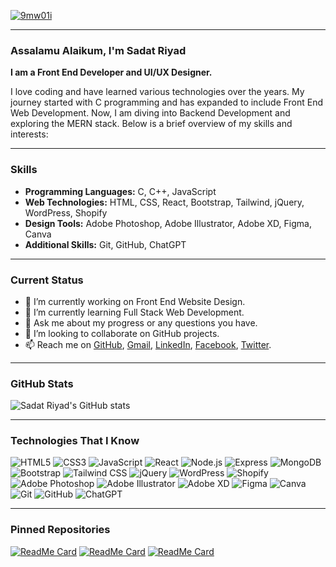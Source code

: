 <a href="https://www.facebook.com/sadatriyad.dev"><img src="https://i.ibb.co/4RmwKQr/9mw01i.jpg" alt="9mw01i" border="0"></a>

---

### Assalamu Alaikum, I'm Sadat Riyad
**I am a Front End Developer and UI/UX Designer.**

I love coding and have learned various technologies over the years. My journey started with C programming and has expanded to include Front End Web Development. Now, I am diving into Backend Development and exploring the MERN stack. Below is a brief overview of my skills and interests:

---

### Skills
- **Programming Languages:** C, C++, JavaScript
- **Web Technologies:** HTML, CSS, React, Bootstrap, Tailwind, jQuery, WordPress, Shopify 
- **Design Tools:** Adobe Photoshop, Adobe Illustrator, Adobe XD, Figma, Canva
- **Additional Skills:** Git, GitHub, ChatGPT

---

### Current Status
- 🔭 I’m currently working on Front End Website Design.
- 🌱 I’m currently learning Full Stack Web Development.
- 💬 Ask me about my progress or any questions you have.
- 💞️ I’m looking to collaborate on GitHub projects.
- 📫 Reach me on [GitHub](https://github.com/SadatRiyad), [Gmail](mailto:sadatriyad.dev@gmail.com), [LinkedIn](https://www.linkedin.com/in/sadatriyad/), [Facebook](https://www.facebook.com/sadatriyad.dev), [Twitter](https://twitter.com/sadatriyad).

---

### GitHub Stats
![Sadat Riyad's GitHub stats](https://github-readme-stats.vercel.app/api?username=sadatriyad&show_icons=true&theme=radical)

---

### Technologies That I Know
![HTML5](https://img.shields.io/badge/-HTML5-E34F26?style=flat&logo=html5&logoColor=white)
![CSS3](https://img.shields.io/badge/-CSS3-1572B6?style=flat&logo=css3&logoColor=white)
![JavaScript](https://img.shields.io/badge/-JavaScript-F7DF1E?style=flat&logo=javascript&logoColor=black)
![React](https://img.shields.io/badge/-React-61DAFB?style=flat&logo=react&logoColor=white)
![Node.js](https://img.shields.io/badge/-Node.js-339933?style=flat&logo=node.js&logoColor=white)
![Express](https://img.shields.io/badge/-Express-000000?style=flat&logo=express&logoColor=white)
![MongoDB](https://img.shields.io/badge/-MongoDB-47A248?style=flat&logo=mongodb&logoColor=white)
![Bootstrap](https://img.shields.io/badge/-Bootstrap-563D7C?style=flat&logo=bootstrap&logoColor=white)
![Tailwind CSS](https://img.shields.io/badge/-Tailwind%20CSS-38B2AC?style=flat&logo=tailwind-css&logoColor=white)
![jQuery](https://img.shields.io/badge/-jQuery-0769AD?style=flat&logo=jquery&logoColor=white)
![WordPress](https://img.shields.io/badge/-WordPress-21759B?style=flat&logo=wordpress&logoColor=white)
![Shopify](https://img.shields.io/badge/-Shopify-7AB55C?style=flat&logo=shopify&logoColor=white)
![Adobe Photoshop](https://img.shields.io/badge/-Adobe%20Photoshop-31A8FF?style=flat&logo=adobe-photoshop&logoColor=white)
![Adobe Illustrator](https://img.shields.io/badge/-Adobe%20Illustrator-FF9A00?style=flat&logo=adobe-illustrator&logoColor=white)
![Adobe XD](https://img.shields.io/badge/-Adobe%20XD-FF61F6?style=flat&logo=adobe-xd&logoColor=white)
![Figma](https://img.shields.io/badge/-Figma-F24E1E?style=flat&logo=figma&logoColor=white)
![Canva](https://img.shields.io/badge/-Canva-00C4CC?style=flat&logo=canva&logoColor=white)
![Git](https://img.shields.io/badge/-Git-F05032?style=flat&logo=git&logoColor=white)
![GitHub](https://img.shields.io/badge/-GitHub-181717?style=flat&logo=github&logoColor=white)
![ChatGPT](https://img.shields.io/badge/-ChatGPT-00DFA2?style=flat&logo=openai&logoColor=white)

---

### Pinned Repositories
[![ReadMe Card](https://github-readme-stats.vercel.app/api/pin/?username=sadatriyad&repo=PH-Assignment12-Client)](https://github.com/sadatriyad/PH-Assignment12-Client)
[![ReadMe Card](https://github-readme-stats.vercel.app/api/pin/?username=sadatriyad&repo=PH-Assignment11-Client)](https://github.com/sadatriyad/PH-Assignment11-Client)
[![ReadMe Card](https://github-readme-stats.vercel.app/api/pin/?username=sadatriyad&repo=PH-Assignment10-Client)](https://github.com/sadatriyad/PH-Assignment10-Client)